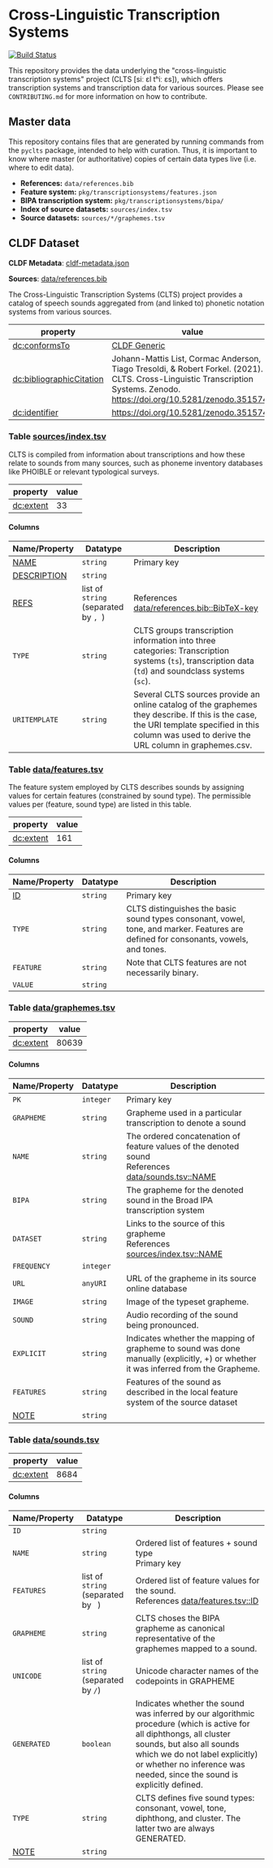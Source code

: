 # Cross-Linguistic Transcription Systems

[![Build Status](https://github.com/cldf-clts/clts/workflows/CLDF-validation/badge.svg)](https://github.com/cldf-clts/clts/actions?query=workflow%3ACLDF-validation)

This repository provides the data underlying the "cross-linguistic transcription systems" project (CLTS [siː ɛl tʰiː ɛs]), which offers transcription systems and transcription data for various sources. Please see `CONTRIBUTING.md` for more information on how to contribute.


## Master data

This repository contains files that are generated by running commands from the
`pyclts` package, intended to help with curation.
Thus, it is important to know where master (or authoritative) copies of certain
data types live (i.e. where to edit data).

- **References:** `data/references.bib`
- **Feature system:** `pkg/transcriptionsystems/features.json`
- **BIPA transcription system:** `pkg/transcriptionsystems/bipa/`
- **Index of source datasets:** `sources/index.tsv`
- **Source datasets:** `sources/*/graphemes.tsv`


## CLDF Dataset

**CLDF Metadata**: [cldf-metadata.json](./cldf-metadata.json)

**Sources**: [data/references.bib](./data/references.bib)

The Cross-Linguistic Transcription Systems (CLTS) project provides a catalog of speech sounds aggregated from (and linked to) phonetic notation systems from various sources.

property | value
 --- | ---
[dc:conformsTo](http://purl.org/dc/terms/conformsTo) | [CLDF Generic](http://cldf.clld.org/v1.0/terms.rdf#Generic)
[dc:bibliographicCitation](http://purl.org/dc/terms/bibliographicCitation) | Johann-Mattis List, Cormac Anderson, Tiago Tresoldi, & Robert Forkel. (2021). CLTS. Cross-Linguistic Transcription Systems. Zenodo. https://doi.org/10.5281/zenodo.3515744
[dc:identifier](http://purl.org/dc/terms/identifier) | https://doi.org/10.5281/zenodo.3515744




### <a name="table-sourcesindextsv"></a>Table [sources/index.tsv](./sources/index.tsv)


CLTS is compiled from information about transcriptions and how these relate to sounds from many sources, such as phoneme inventory databases like PHOIBLE or relevant typological surveys.

property | value
 --- | ---
[dc:extent](http://purl.org/dc/terms/extent) | 33




#### Columns


Name/Property | Datatype | Description
 --- | --- | --- 
[NAME](http://cldf.clld.org/v1.0/terms.rdf#id) | `string` | Primary key
[DESCRIPTION](http://cldf.clld.org/v1.0/terms.rdf#description) | `string` | 
[REFS](http://cldf.clld.org/v1.0/terms.rdf#source) | list of `string` (separated by `, `) | References [data/references.bib::BibTeX-key](./data/references.bib)
`TYPE` | `string` | CLTS groups transcription information into three categories: Transcription systems (`ts`), transcription data (`td`) and soundclass systems (`sc`).
`URITEMPLATE` | `string` | Several CLTS sources provide an online catalog of the graphemes they describe. If this is the case, the URI template specified in this column was used to derive the URL column in graphemes.csv.



### <a name="table-datafeaturestsv"></a>Table [data/features.tsv](./data/features.tsv)


The feature system employed by CLTS describes sounds by assigning values for certain features (constrained by sound type). The permissible values per (feature, sound type) are listed in this table.

property | value
 --- | ---
[dc:extent](http://purl.org/dc/terms/extent) | 161




#### Columns


Name/Property | Datatype | Description
 --- | --- | --- 
[ID](http://cldf.clld.org/v1.0/terms.rdf#id) | `string` | Primary key
`TYPE` | `string` | CLTS distinguishes the basic sound types consonant, vowel, tone, and marker. Features are defined for consonants, vowels, and tones.
`FEATURE` | `string` | Note that CLTS features are not necessarily binary.
`VALUE` | `string` | 



### <a name="table-datagraphemestsv"></a>Table [data/graphemes.tsv](./data/graphemes.tsv)


property | value
 --- | ---
[dc:extent](http://purl.org/dc/terms/extent) | 80639




#### Columns


Name/Property | Datatype | Description
 --- | --- | --- 
`PK` | `integer` | Primary key
`GRAPHEME` | `string` | Grapheme used in a particular transcription to denote a sound
`NAME` | `string` | The ordered concatenation of feature values of the denoted sound<br>References [data/sounds.tsv::NAME](#table-datasoundstsv)
`BIPA` | `string` | The grapheme for the denoted sound in the Broad IPA transcription system
`DATASET` | `string` | Links to the source of this grapheme<br>References [sources/index.tsv::NAME](#table-sourcesindextsv)
`FREQUENCY` | `integer` | 
`URL` | `anyURI` | URL of the grapheme in its source online database
`IMAGE` | `string` | Image of the typeset grapheme.
`SOUND` | `string` | Audio recording of the sound being pronounced.
`EXPLICIT` | `string` | Indicates whether the mapping of grapheme to sound was done manually (explicitly, +) or whether it was inferred from the Grapheme.
`FEATURES` | `string` | Features of the sound as described in the local feature system of the source dataset
[NOTE](http://cldf.clld.org/v1.0/terms.rdf#comment) | `string` | 



### <a name="table-datasoundstsv"></a>Table [data/sounds.tsv](./data/sounds.tsv)


property | value
 --- | ---
[dc:extent](http://purl.org/dc/terms/extent) | 8684




#### Columns


Name/Property | Datatype | Description
 --- | --- | --- 
`ID` | `string` | 
`NAME` | `string` | Ordered list of features + sound type<br>Primary key
`FEATURES` | list of `string` (separated by ` `) | Ordered list of feature values for the sound.<br>References [data/features.tsv::ID](#table-datafeaturestsv)
`GRAPHEME` | `string` | CLTS choses the BIPA grapheme as canonical representative of the graphemes mapped to a sound.
`UNICODE` | list of `string` (separated by ` / `) | Unicode character names of the codepoints in GRAPHEME
`GENERATED` | `boolean` | Indicates whether the sound was inferred by our algorithmic procedure (which is active for all diphthongs, all cluster sounds, but also all sounds which we do not label explicitly) or whether no inference was needed, since the sound is explicitly defined.
`TYPE` | `string` | CLTS defines five sound types: consonant, vowel, tone, diphthong, and cluster. The latter two are always GENERATED.
[NOTE](http://cldf.clld.org/v1.0/terms.rdf#comment) | `string` | 